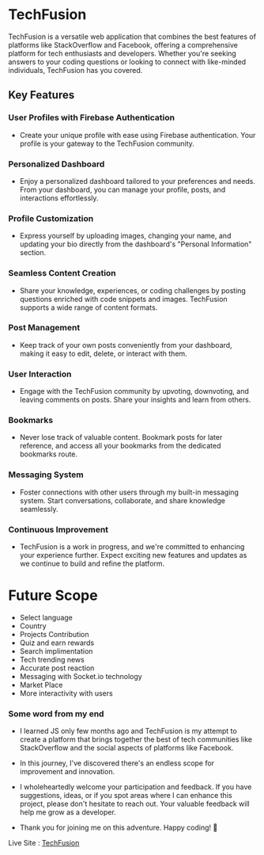 # TechFusion

TechFusion is a versatile web application that combines the best features of platforms like StackOverflow and Facebook, offering a comprehensive platform for tech enthusiasts and developers. Whether you're seeking answers to your coding questions or looking to connect with like-minded individuals, TechFusion has you covered.

## Key Features

### User Profiles with Firebase Authentication

- Create your unique profile with ease using Firebase authentication. Your profile is your gateway to the TechFusion community.

### Personalized Dashboard

- Enjoy a personalized dashboard tailored to your preferences and needs. From your dashboard, you can manage your profile, posts, and interactions effortlessly.

### Profile Customization

- Express yourself by uploading images, changing your name, and updating your bio directly from the dashboard's "Personal Information" section.

### Seamless Content Creation

- Share your knowledge, experiences, or coding challenges by posting questions enriched with code snippets and images. TechFusion supports a wide range of content formats.

### Post Management

- Keep track of your own posts conveniently from your dashboard, making it easy to edit, delete, or interact with them.

### User Interaction

- Engage with the TechFusion community by upvoting, downvoting, and leaving comments on posts. Share your insights and learn from others.

### Bookmarks

- Never lose track of valuable content. Bookmark posts for later reference, and access all your bookmarks from the dedicated bookmarks route.

### Messaging System

- Foster connections with other users through my built-in messaging system. Start conversations, collaborate, and share knowledge seamlessly.

### Continuous Improvement

- TechFusion is a work in progress, and we're committed to enhancing your experience further. Expect exciting new features and updates as we continue to build and refine the platform.

# Future Scope

- Select language
- Country
- Projects Contribution
- Quiz and earn rewards
- Search implimentation
- Tech trending news
- Accurate post reaction
- Messaging with Socket.io technology
- Market Place
- More interactivity with users

### Some word from my end

- I learned JS only few months ago and TechFusion is my attempt to create a platform that brings together the best of tech communities like StackOverflow and the social aspects of platforms like Facebook.

- In this journey, I've discovered there's an endless scope for improvement and innovation.

- I wholeheartedly welcome your participation and feedback. If you have suggestions, ideas, or if you spot areas where I can enhance this project, please don't hesitate to reach out. Your valuable feedback will help me grow as a developer.

- Thank you for joining me on this adventure. Happy coding! 🚀

Live Site : [TechFusion](https://techfusion-by-chowon-hasan.netlify.app/)

